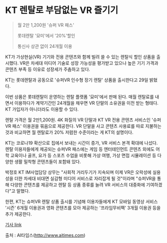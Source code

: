 # KT 렌탈로 부담없는 VR 즐기기

>월 2만 1,200원 '슈퍼 VR 패스'
>
> 롯데렌탈 '묘미'에서 '20%'할인
>
> 통신사 상관 없이 24개월 이용

KT가 가상현실(VR) 기기와 전용 콘텐츠와 함께 빌려 쓸 수 있는 렌탈식 할인 상품을 출시했다. VR은 차세대 미디어 기술로 성장 가능성을 평가받고 있으나 높은 기기 가격과 콘텐츠 부족 등 이유로 성장세가 주춤하고 있다.

KT는 롯데렌탈과 공동으로 '슈퍼VR 인수형 장기 렌탈' 상품을 출시한다고 29일 밝혔다.

이번 상품은 롯데렌탈이 운영하는 렌탈 플랫폼 '묘미'에서 판매 된다. 매월 렌탈료를 내면서 이용하다가 계약기간인 24개월을 채우면 VR 단말의 소유권을 이전 받는 형태다. KT 가입자가 아니더라도 이용할 수 있다.

렌탈 가격은 월 2만1,200원. 4K 화질의 VR 단말과 KT VR 전용 콘텐츠 서비스인 '슈퍼VR 패스' 이용권을 묶음으로 제공한다. VR 단말을 사고 콘텐츠 사용료를 따로 지불하는 것과 비교하면 월 렌탈료가 20% 저렴한 수준이라는 게 KT의 설명이다.

KT는 코로나19 확산으로 집에서 보내는 시간이 증가, VR 서비스 본격 확대에 나섰다. 렌탈 이용자들에게 제공되는 슈퍼VR 패스에는 게임 등 엔터테인먼트 콘텐츠 외에도 어학 교육이나 골프, 요가 등 스포츠 수업을 비롯해 가상 여행, 가상 면접 시뮬레이션 등 다양한 생활 밀착형 콘텐츠들이 포함돼 있다.

박정호 KT IM사업담당 상무는 "사회적 거리두기가 지속되며 이제 VR은 오락성에 실용성을 더한 차세대 비대면 실감형 미디어 서비스로 자리잡게 될 것"이라며 "슈퍼VR을 통해 다양한 콘텐츠를 제공하고 렌탈 등 상품 종류를 늘려 VR 서비스의 대중화에 기여하겠다"고 말했다.

한편, KT는 슈퍼VR 렌탈 상품 출시를 기념해 이용자들에게 KT 모바일 동영상 서비스 '시즌' 6개월 이용권과 영화 콘텐츠를 모아 제공하는 '프라임무비팩' 3개월 이용권 등을 추가 제공한다. 

[기사 link](http://www.aitimes.com/news/articleView.html?idxno=129915)

출처 : AI타임스(http://www.aitimes.com)
